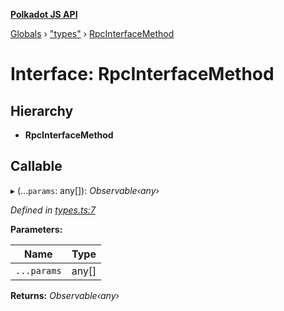 **[Polkadot JS API](../README.md)**

[Globals](../globals.md) › [&quot;types&quot;](../modules/_types_.md) › [RpcInterfaceMethod](_types_.rpcinterfacemethod.md)

# Interface: RpcInterfaceMethod

## Hierarchy

* **RpcInterfaceMethod**

## Callable

▸ (...`params`: any[]): *Observable‹any›*

*Defined in [types.ts:7](https://github.com/polkadot-js/api/blob/692c208/packages/rpc-core/src/types.ts#L7)*

**Parameters:**

Name | Type |
------ | ------ |
`...params` | any[] |

**Returns:** *Observable‹any›*